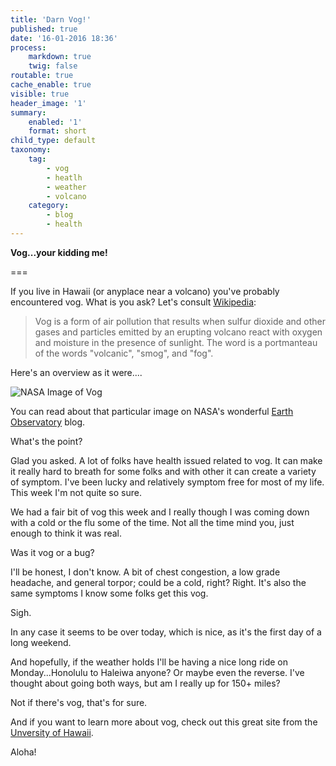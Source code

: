 ```yaml
---
title: 'Darn Vog!'
published: true
date: '16-01-2016 18:36'
process:
    markdown: true
    twig: false
routable: true
cache_enable: true
visible: true
header_image: '1'
summary:
    enabled: '1'
    format: short
child_type: default
taxonomy:
    tag:
        - vog
        - heatlh
        - weather
        - volcano
    category:
        - blog
        - health
---
```


**Vog...your kidding me!**

===

If you live in Hawaii (or anyplace near a volcano) you've probably encountered vog. What is you ask? Let's consult [Wikipedia](https://en.wikipedia.org/wiki/Vog):

> Vog is a form of air pollution that results when sulfur dioxide and other gases and particles emitted by an erupting volcano react with oxygen and moisture in the presence of sunlight. The word is a portmanteau of the words "volcanic", "smog", and "fog".

Here's an overview as it were....

![NASA Image of Vog](http://eoimages.gsfc.nasa.gov/images/imagerecords/8000/8800/ISS017-E-7156_lrg.jpg)

You can read about that particular image on NASA's wonderful [Earth Observatory](http://earthobservatory.nasa.gov/IOTD/view.php?id=8800&src=ve) blog.

What's the point?

Glad you asked. A lot of folks have health issued related to vog.  It can make it really hard to breath for some folks and with other it can create a variety of symptom. I've been lucky and relatively symptom free for most of my life. This week I'm not quite so sure.

We had a fair bit of vog this week and I really though I was coming down with a cold or the flu some of the time. Not all the time mind you, just enough to think it was real.

Was it vog or a bug?

I'll be honest, I don't know. A bit of chest congestion, a low grade headache, and general torpor; could be a cold, right? Right. It's also the same symptoms I know some folks get this vog.

Sigh.

In any case it seems to be over today, which is nice, as it's the first day of a long weekend.

And hopefully, if the weather holds I'll be having a nice long ride on Monday...Honolulu to Haleiwa anyone? Or maybe even the reverse. I've thought about going both ways, but am I really up for 150+ miles?

Not if there's vog, that's for sure.

And if you want to learn more about vog, check out this great site from the [Unversity of Hawaii](http://weather.hawaii.edu/vmap/hysplit/index.cgi?banner=uhmet&domain=haw&variable=so4&orient=horiz&anim=java).

Aloha!
